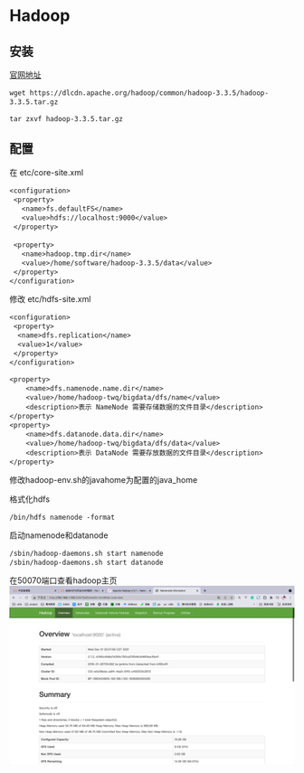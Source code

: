 # Hadoop

## 安装

[官网地址](https://www.apache.org/dyn/closer.cgi/hadoop/common/hadoop-3.3.5/hadoop-3.3.5.tar.gz)

```shell
wget https://dlcdn.apache.org/hadoop/common/hadoop-3.3.5/hadoop-3.3.5.tar.gz
```

```shell
tar zxvf hadoop-3.3.5.tar.gz
```

## 配置

在 etc/core-site.xml

```shell
<configuration>
 <property>
   <name>fs.defaultFS</name>
   <value>hdfs://localhost:9000</value>
 </property>

 <property>
   <name>hadoop.tmp.dir</name>
   <value>/home/software/hadoop-3.3.5/data</value>
 </property>
</configuration>
```

修改 etc/hdfs-site.xml

```shell
<configuration>
 <property>
  <name>dfs.replication</name>
  <value>1</value>
 </property>
</configuration>
```

```shell
<property>
    <name>dfs.namenode.name.dir</name>
    <value>/home/hadoop-twq/bigdata/dfs/name</value>
    <description>表示 NameNode 需要存储数据的文件目录</description>
</property>
<property>
    <name>dfs.datanode.data.dir</name>
    <value>/home/hadoop-twq/bigdata/dfs/data</value>
    <description>表示 DataNode 需要存放数据的文件目录</description>
</property>
```


 修改hadoop-env.sh的javahome为配置的java_home



 格式化hdfs
 ```shell
/bin/hdfs namenode -format
 ```

 启动namenode和datanode
 ```shell
 /sbin/hadoop-daemons.sh start namenode
 /sbin/hadoop-daemons.sh start datanode
 ```

 在50070端口查看hadoop主页
![hadoopo](./image/hadoop.png)
